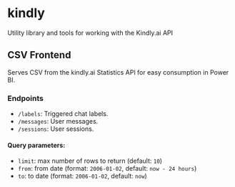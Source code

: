 # kindly
Utility library and tools for working with the Kindly.ai API

## CSV Frontend
Serves CSV from the kindly.ai Statistics API for easy consumption in Power BI.

### Endpoints
* `/labels`: Triggered chat labels.
* `/messages`: User messages.
* `/sessions`: User sessions.

#### Query parameters:
* `limit`: max number of rows to return (default: `10`)
* `from`: from date (format: `2006-01-02`, default: `now - 24 hours`)
* `to`: to date (format: `2006-01-02`, default: `now`)
